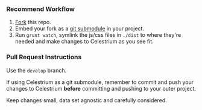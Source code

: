 ### Recommend Workflow

1. [Fork](https://github.com/jdhenke/celestrium/fork) this repo.
2. Embed your fork as a [git submodule](http://git-scm.com/book/en/Git-Tools-Submodules) in your project.
3. Run `grunt watch`, symlink the js/css files in `./dist` to where they're needed and make changes to Celestrium as you see fit.

### Pull Request Instructions

Use the `develop` branch.

If using Celestrium as a git submodule, remember to commit and push your changes to Celestrium **before** committing and pushing to your outer project.

Keep changes small, data set agnostic and carefully considered.

